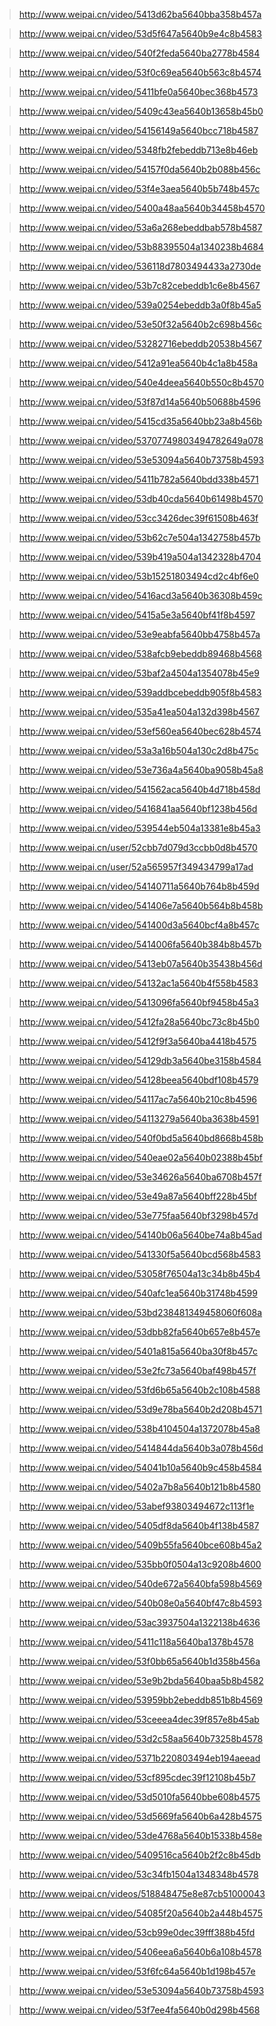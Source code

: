 >http://www.weipai.cn/video/5413d62ba5640bba358b457a

>http://www.weipai.cn/video/53d5f647a5640b9e4c8b4583

>http://www.weipai.cn/video/540f2feda5640ba2778b4584

>http://www.weipai.cn/video/53f0c69ea5640b563c8b4574

>http://www.weipai.cn/video/5411bfe0a5640bec368b4573

>http://www.weipai.cn/video/5409c43ea5640b13658b45b0

>http://www.weipai.cn/video/54156149a5640bcc718b4587

>http://www.weipai.cn/video/5348fb2febeddb713e8b46eb

>http://www.weipai.cn/video/54157f0da5640b2b088b456c

>http://www.weipai.cn/video/53f4e3aea5640b5b748b457c

>http://www.weipai.cn/video/5400a48aa5640b34458b4570

>http://www.weipai.cn/video/53a6a268ebeddbab578b4587

>http://www.weipai.cn/video/53b88395504a1340238b4684

>http://www.weipai.cn/video/536118d7803494433a2730de

>http://www.weipai.cn/video/53b7c82cebeddb1c6e8b4567

>http://www.weipai.cn/video/539a0254ebeddb3a0f8b45a5

>http://www.weipai.cn/video/53e50f32a5640b2c698b456c

>http://www.weipai.cn/video/53282716ebeddb20538b4567

>http://www.weipai.cn/video/5412a91ea5640b4c1a8b458a

>http://www.weipai.cn/video/540e4deea5640b550c8b4570

>http://www.weipai.cn/video/53f87d14a5640b50688b4596

>http://www.weipai.cn/video/5415cd35a5640bb23a8b456b

>http://www.weipai.cn/video/53707749803494782649a078

>http://www.weipai.cn/video/53e53094a5640b73758b4593

>http://www.weipai.cn/video/5411b782a5640bdd338b4571

>http://www.weipai.cn/video/53db40cda5640b61498b4570

>http://www.weipai.cn/video/53cc3426dec39f61508b463f

>http://www.weipai.cn/video/53b62c7e504a1342758b457b

>http://www.weipai.cn/video/539b419a504a1342328b4704

>http://www.weipai.cn/video/53b15251803494cd2c4bf6e0

>http://www.weipai.cn/video/5416acd3a5640b36308b459c

>http://www.weipai.cn/video/5415a5e3a5640bf41f8b4597

>http://www.weipai.cn/video/53e9eabfa5640bb4758b457a

>http://www.weipai.cn/video/538afcb9ebeddb89468b4568

>http://www.weipai.cn/video/53baf2a4504a1354078b45e9

>http://www.weipai.cn/video/539addbcebeddb905f8b4583

>http://www.weipai.cn/video/535a41ea504a132d398b4567

>http://www.weipai.cn/video/53ef560ea5640bec628b4574

>http://www.weipai.cn/video/53a3a16b504a130c2d8b475c

>http://www.weipai.cn/video/53e736a4a5640ba9058b45a8

>http://www.weipai.cn/video/541562aca5640b4d718b458d

>http://www.weipai.cn/video/5416841aa5640bf1238b456d

>http://www.weipai.cn/video/539544eb504a13381e8b45a3

>http://www.weipai.cn/user/52cbb7d079d3ccbb0d8b4570

>http://www.weipai.cn/user/52a565957f349434799a17ad

>http://www.weipai.cn/video/54140711a5640b764b8b459d

>http://www.weipai.cn/video/541406e7a5640b564b8b458b

>http://www.weipai.cn/video/541400d3a5640bcf4a8b457c

>http://www.weipai.cn/video/5414006fa5640b384b8b457b

>http://www.weipai.cn/video/5413eb07a5640b35438b456d

>http://www.weipai.cn/video/54132ac1a5640b4f558b4583

>http://www.weipai.cn/video/5413096fa5640bf9458b45a3

>http://www.weipai.cn/video/5412fa28a5640bc73c8b45b0

>http://www.weipai.cn/video/5412f9f3a5640ba4418b4575

>http://www.weipai.cn/video/54129db3a5640be3158b4584

>http://www.weipai.cn/video/54128beea5640bdf108b4579

>http://www.weipai.cn/video/54117ac7a5640b210c8b4596

>http://www.weipai.cn/video/54113279a5640ba3638b4591

>http://www.weipai.cn/video/540f0bd5a5640bd8668b458b

>http://www.weipai.cn/video/540eae02a5640b02388b45bf

>http://www.weipai.cn/video/53e34626a5640ba6708b457f

>http://www.weipai.cn/video/53e49a87a5640bff228b45bf

>http://www.weipai.cn/video/53e775faa5640bf3298b457d

>http://www.weipai.cn/video/54140b06a5640be74a8b45ad

>http://www.weipai.cn/video/541330f5a5640bcd568b4583

>http://www.weipai.cn/video/53058f76504a13c34b8b45b4

>http://www.weipai.cn/video/540afc1ea5640b31748b4599

>http://www.weipai.cn/video/53bd238481349458060f608a

>http://www.weipai.cn/video/53dbb82fa5640b657e8b457e

>http://www.weipai.cn/video/5401a815a5640ba30f8b457c

>http://www.weipai.cn/video/53e2fc73a5640baf498b457f

>http://www.weipai.cn/video/53fd6b65a5640b2c108b4588

>http://www.weipai.cn/video/53d9e78ba5640b2d208b4571

>http://www.weipai.cn/video/538b4104504a1372078b45a8

>http://www.weipai.cn/video/5414844da5640b3a078b456d

>http://www.weipai.cn/video/54041b10a5640b9c458b4584

>http://www.weipai.cn/video/5402a7b8a5640b121b8b4580

>http://www.weipai.cn/video/53abef93803494672c113f1e

>http://www.weipai.cn/video/5405df8da5640b4f138b4587

>http://www.weipai.cn/video/5409b55fa5640bce608b45a2

>http://www.weipai.cn/video/535bb0f0504a13c9208b4600

>http://www.weipai.cn/video/540de672a5640bfa598b4569

>http://www.weipai.cn/video/540b08e0a5640bf47c8b4593

>http://www.weipai.cn/video/53ac3937504a1322138b4636

>http://www.weipai.cn/video/5411c118a5640ba1378b4578

>http://www.weipai.cn/video/53f0bb65a5640b1d358b456a

>http://www.weipai.cn/video/53e9b2bda5640baa5b8b4582

>http://www.weipai.cn/video/53959bb2ebeddb851b8b4569

>http://www.weipai.cn/video/53ceeea4dec39f857e8b45ab

>http://www.weipai.cn/video/53d2c58aa5640b73258b4578

>http://www.weipai.cn/video/5371b220803494eb194aeead

>http://www.weipai.cn/video/53cf895cdec39f12108b45b7

>http://www.weipai.cn/video/53d5010fa5640bbe608b4575

>http://www.weipai.cn/video/53d5669fa5640b6a428b4575

>http://www.weipai.cn/video/53de4768a5640b15338b458e

>http://www.weipai.cn/video/5409516ca5640b2f2c8b45db

>http://www.weipai.cn/video/53c34fb1504a1348348b4578

>http://www.weipai.cn/videos/518848475e8e87cb51000043

>http://www.weipai.cn/video/54085f20a5640b2a448b4575

>http://www.weipai.cn/video/53cb99e0dec39fff388b45fd

>http://www.weipai.cn/video/5406eea6a5640b6a108b4578

>http://www.weipai.cn/video/53f6fc64a5640b1d198b457e

>http://www.weipai.cn/video/53e53094a5640b73758b4593

>http://www.weipai.cn/video/53f7ee4fa5640b0d298b4568

